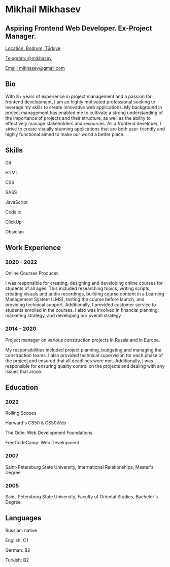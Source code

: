 # Mikhail Mikhasev
**Aspiring Frontend Web Developer. Ex-Project Manager.**
---
[Location: Bodrum, Türkiye](https://goo.gl/maps/N9Q2N26S4MUMrMtr7)

[Telegram: @mikhasev](https://t.me/mikhasev)

[Email: mikhasev@gmail.com](mailto:mikhasev@gmail.com)


## Bio

With 8+ years of experience in project management and a passion for frontend development,
I am an highly motivated professional seeking to leverage my skills to create innovative web applications. My background in project management has enabled me to cultivate a strong understanding of the importance of projects and their structure, as well as the ability to effectively manage stakeholders and resources. As a frontend developer, I strive to create visually stunning applications that are both user-friendly and highly functional aimed to make our world a better place.

## Skills

Git

HTML

CSS

SASS

JavaScript

Coda.io

ClickUp

Obsidian

## Work Experience

### 2020 - 2022

Online Courses Producer.

I was responsible for creating, designing and developing online courses for students of all ages. This included researching topics, writing scripts, creating visuals and audio recordings, building course content in a Learning Management System (LMS), testing the course before launch, and providing technical support. Additionally, I provided customer service to students enrolled in the courses. I also was involved in financial planning, marketing strategy, and developing our overall strategy

### 2014 - 2020

Project manager on various construction projects in Russia and in Europe.

My responsibilities included project planning, budgeting and managing the construction teams. I also provided technical supervision for each phase of the project and ensured that all deadlines were met. Additionally, I was responsible for ensuring quality control on the projects and dealing with any issues that arose.

## Education

### 2022

Rolling Scopes

Harward's CS50 & CS50Web

The Odin: Web Development Foundations

FreeCodeCamp: Web Development


### 2007

Saint-Petersburg State University, International Relationships, Master's Degree

### 2005

Saint-Petersburg State University, Faculty of Oriental Studies, Bachelor's Degree

## Languages

Russian: native

English: C1

German: B2

Turkish: B2

